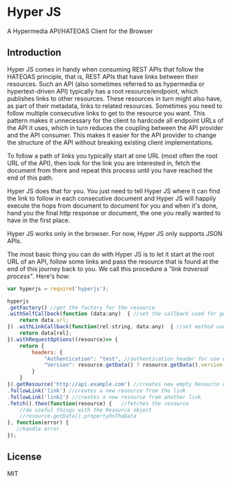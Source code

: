 # Hyper JS

A Hypermedia API/HATEOAS Client for the Browser

Introduction
------------

Hyper JS comes in handy when consuming REST APIs that follow the HATEOAS principle, that is, REST APIs that have links between their resources. Such an API (also sometimes referred to as hypermedia or hypertext-driven API) typically has a root resource/endpoint, which publishes links to other resources. These resources in turn might also have, as part of their metadata, links to related resources. Sometimes you need to follow multiple consecutive links to get to the resource you want. This pattern makes it unnecessary for the client to hardcode all endpoint URLs of the API it uses, which in turn reduces the coupling between the API provider and the API consumer. This makes it easier for the API provider to change the structure of the API without breaking existing client implementations.

To follow a path of links you typically start at one URL (most often the root URL of the API), then look for the link you are interested in, fetch the document from there and repeat this process until you have reached the end of this path.

Hyper JS does that for you. You just need to tell Hyper JS where it can find the link to follow in each consecutive document and Hyper JS will happily execute the hops from document to document for you and when it's done, hand you the final http response or document, the one you really wanted to have in the first place.

Hyper JS works only  in the browser. For now, Hyper JS only supports JSON APIs. 

The most basic thing you can do with Hyper JS is to let it start at the root URL of an API, follow some links and pass the resource that is found at the end of this journey back to you. We call this procedure a *"link traversal process"*. Here's how:

```javascript
var hyperjs = require('hyperjs');

hyperjs
.getFactory() //get the factory for the resource
.withSelfCallback(function (data:any)  { //set the callback used for gettings the self link
    return data.url; 
}) .withLinkCallback(function(rel:string, data:any)  { //set method used for getting the links
    return data[rel]; 
}).withRequestOptions((resource)=> {
    return {
        headers: {
            "Authentication": "test", //authentication header for use with jwt token or similar
            "Version": resource.getData() ? resource.getData().version : "" //optimistic concurrency
        }
    }
}).getResource('http://api.example.com') //creates new empty Resource object
.followLink('link') //creates a new resource from the link
.followLink('link2') //creates a new resource from another link
.fetch().then(function(resource) {   //fetches the resource
    //do useful things with the Resource object
    //resource.getData().propertyOnTheData
}, function(error) {
   //handle error
});

```
License
-------

MIT